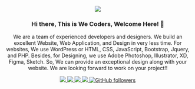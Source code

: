 <p align="center">
<img src="https://user-images.githubusercontent.com/74466828/99154874-4e680580-26dd-11eb-9773-48576689f01e.gif">
</p>
<h3 align="center">Hi there, This is We Coders, Welcome Here! 👋 </h3>
<p align="center">
We are a team of experienced developers and designers. We build an excellent Website, Web Application, and Design in very less time. For websites, We use WordPress or HTML, CSS, JavaScript, Bootstrap, Jquery, and PHP. Besides, for Designing, we use Adobe Photoshop, Illustrator, XD, Figma, Sketch. So, We can provide an exceptional design along with your website. We are looking forward to work on your project!!
</p>

<p align="center">
  <a href="https://facebook.com/wecoders01" target="_blank">
    <img src="https://img.shields.io/badge/-Facebook-1877F2?style=flat&labelColor=1877F2&logo=facebook&logoColor=white&link=https://www.facebook.com/WEcoders01">
  </a>
  
  <a href="https://twitter.com/we_coders" target="_blank">
    <img src="https://img.shields.io/badge/-Twitter-1ca0f1?style=flat&labelColor=1ca0f1&logo=twitter&logoColor=white&link=https://twitter.com/we_coders">
  </a>
  <a href="https://behance.net/wecoders13" target="_blank">
    <img src="https://img.shields.io/badge/-Behance-053eff?style=flat&labelColor=053eff&logo=behance&logoColor=white&link=https://www.behance.net/wecoders1">
  </>
  <a href="mailto:wecoders1@gmail.com?subject=Hello Dear WEcoders! I send this message from your Github Profile. I need to talk to you!" target="_blank">
    <img src="https://img.shields.io/badge/-Mail Me-c14438?style=flat&logo=Gmail&logoColor=white&link=mailto:wecoders1@gmail.com">
  </a>
  <a href="https://github.com/wecoders01" target="_blank">
    <img alt="GitHub followers" src="https://img.shields.io/github/followers/wecoders01?style=social">
  </a>
</p
